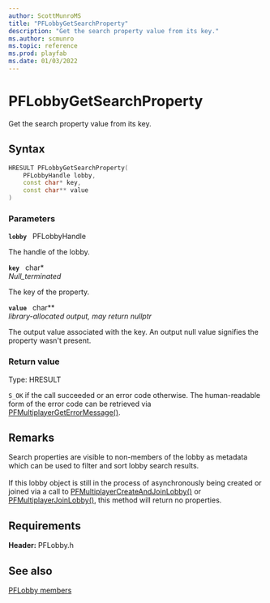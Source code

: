 ```yaml
---
author: ScottMunroMS
title: "PFLobbyGetSearchProperty"
description: "Get the search property value from its key."
ms.author: scmunro
ms.topic: reference
ms.prod: playfab
ms.date: 01/03/2022
---
```


# PFLobbyGetSearchProperty  

Get the search property value from its key.  

## Syntax  
  
```cpp
HRESULT PFLobbyGetSearchProperty(  
    PFLobbyHandle lobby,  
    const char* key,  
    const char** value  
)  
```  
  
### Parameters  
  
**`lobby`** &nbsp; PFLobbyHandle  
  
The handle of the lobby.  
  
**`key`** &nbsp; char*  
*_Null_terminated_*  
  
The key of the property.  
  
**`value`** &nbsp; char**  
*library-allocated output, may return nullptr*  
  
The output value associated with the key. An output null value signifies the property wasn't present.  
  
  
### Return value
Type: HRESULT
  
```S_OK``` if the call succeeded or an error code otherwise. The human-readable form of the error code can be retrieved via [PFMultiplayerGetErrorMessage()](../../pfmultiplayer/functions/pfmultiplayergeterrormessage.md).
  
## Remarks  
  
Search properties are visible to non-members of the lobby as metadata which can be used to filter and sort lobby search results. <br /><br /> If this lobby object is still in the process of asynchronously being created or joined via a call to [PFMultiplayerCreateAndJoinLobby()](pfmultiplayercreateandjoinlobby.md) or [PFMultiplayerJoinLobby()](pfmultiplayerjoinlobby.md), this method will return no properties.
  
## Requirements  
  
**Header:** PFLobby.h
  
## See also  
[PFLobby members](../pflobby_members.md)  

  
  

